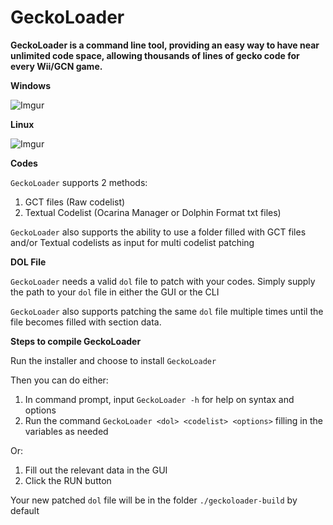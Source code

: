 # GeckoLoader
**GeckoLoader is a command line tool, providing an easy way to have near unlimited code space, allowing thousands of lines of gecko code for every Wii/GCN game.**

**Windows**

![Imgur](https://i.imgur.com/dKKkPaF.png)

**Linux**

![Imgur](https://i.imgur.com/6cDiMW7.png)

**Codes**

`GeckoLoader` supports 2 methods:

   1. GCT files (Raw codelist)
   2. Textual Codelist (Ocarina Manager or Dolphin Format txt files)

`GeckoLoader` also supports the ability to use a folder filled with GCT files and/or Textual codelists as input for multi codelist patching

**DOL File**

`GeckoLoader` needs a valid `dol` file to patch with your codes. Simply supply the path to your `dol` file in either the GUI or the CLI

`GeckoLoader` also supports patching the same `dol` file multiple times until the file becomes filled with section data.

**Steps to compile GeckoLoader**

Run the installer and choose to install `GeckoLoader`

Then you can do either:
   1. In command prompt, input `GeckoLoader -h` for help on syntax and options
   2. Run the command `GeckoLoader <dol> <codelist> <options>` filling in the variables as needed

Or:
   1. Fill out the relevant data in the GUI
   2. Click the RUN button

Your new patched `dol` file will be in the folder `./geckoloader-build` by default
